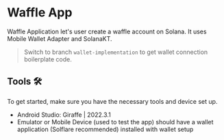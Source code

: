 # Waffle App
Waffle Application let's user create a waffle account on Solana. It uses Mobile Wallet Adapter and SolanaKT.

> Switch to branch `wallet-implementation` to get wallet connection boilerplate code. 

## Tools 🛠️
To get started, make sure you have the necessary tools and device set up.
- Android Studio: Giraffe | 2022.3.1
- Emulator or Mobile Device (used to test the app) should have a wallet application (Solflare recommended) installed with wallet setup

